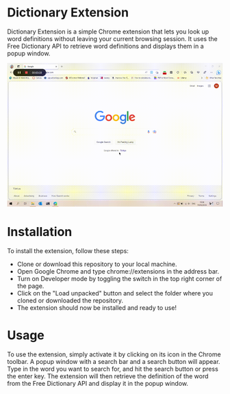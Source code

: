 # Dictionary Extension
Dictionary Extension is a simple Chrome extension that lets you look up word definitions without leaving your current browsing session. It uses the Free Dictionary API to retrieve word definitions and displays them in a popup window.

![Alt text](https://github.com/mustafabaki/CodeYourFuture/blob/master/dictionary_extension/dictionary_extension.gif "Dictionary Extension")


# Installation
To install the extension, follow these steps:

* Clone or download this repository to your local machine.
* Open Google Chrome and type chrome://extensions in the address bar.
* Turn on Developer mode by toggling the switch in the top right corner of the page.
* Click on the "Load unpacked" button and select the folder where you cloned or downloaded the repository.
* The extension should now be installed and ready to use!
# Usage
To use the extension, simply activate it by clicking on its icon in the Chrome toolbar. A popup window with a search bar and a search button will appear. Type in the word you want to search for, and hit the search button or press the enter key. The extension will then retrieve the definition of the word from the Free Dictionary API and display it in the popup window.

